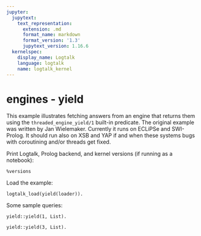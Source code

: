 ```yaml
---
jupyter:
  jupytext:
    text_representation:
      extension: .md
      format_name: markdown
      format_version: '1.3'
      jupytext_version: 1.16.6
  kernelspec:
    display_name: Logtalk
    language: logtalk
    name: logtalk_kernel
---
```


<!--
________________________________________________________________________

This file is part of Logtalk <https://logtalk.org/>  
SPDX-FileCopyrightText: 1998-2025 Paulo Moura <pmoura@logtalk.org>  
SPDX-License-Identifier: Apache-2.0

Licensed under the Apache License, Version 2.0 (the "License");
you may not use this file except in compliance with the License.
You may obtain a copy of the License at

    http://www.apache.org/licenses/LICENSE-2.0

Unless required by applicable law or agreed to in writing, software
distributed under the License is distributed on an "AS IS" BASIS,
WITHOUT WARRANTIES OR CONDITIONS OF ANY KIND, either express or implied.
See the License for the specific language governing permissions and
limitations under the License.
________________________________________________________________________
-->

# engines - yield

This example illustrates fetching answers from an engine that returns them using
the `threaded_engine_yield/1` built-in predicate. The original example was written
by Jan Wielemaker. Currently it runs on ECLiPSe and SWI-Prolog. It should run also
on XSB and YAP if and when these systems bugs with coroutining and/or threads get
fixed.

Print Logtalk, Prolog backend, and kernel versions (if running as a notebook):

```logtalk
%versions
```

Load the example:

```logtalk
logtalk_load(yield(loader)).
```

Some sample queries:

```logtalk
yield::yield(1, List).
```

<!--
List = [1].
-->

```logtalk
yield::yield(3, List).
```

<!--
List = [1, 2, 3]
-->
